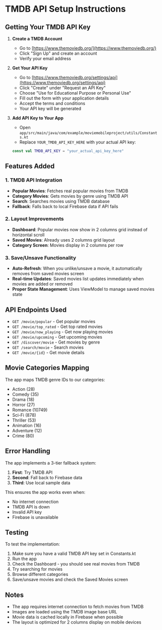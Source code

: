 # TMDB API Setup Instructions

## Getting Your TMDB API Key

1. **Create a TMDB Account**
   - Go to [https://www.themoviedb.org/](https://www.themoviedb.org/)
   - Click "Sign Up" and create an account
   - Verify your email address

2. **Get Your API Key**
   - Go to [https://www.themoviedb.org/settings/api](https://www.themoviedb.org/settings/api)
   - Click "Create" under "Request an API Key"
   - Choose "Use for Educational Purpose or Personal Use"
   - Fill out the form with your application details
   - Accept the terms and conditions
   - Your API key will be generated

3. **Add API Key to Your App**
   - Open `app/src/main/java/com/example/moviemobileproject/utils/Constants.kt`
   - Replace `YOUR_TMDB_API_KEY_HERE` with your actual API key:
   ```kotlin
   const val TMDB_API_KEY = "your_actual_api_key_here"
   ```

## Features Added

### 1. TMDB API Integration
- **Popular Movies**: Fetches real popular movies from TMDB
- **Category Movies**: Gets movies by genre using TMDB API
- **Search**: Searches movies using TMDB database
- **Fallback**: Falls back to local Firebase data if API fails

### 2. Layout Improvements
- **Dashboard**: Popular movies now show in 2 columns grid instead of horizontal scroll
- **Saved Movies**: Already uses 2 columns grid layout
- **Category Screen**: Movies display in 2 columns per row

### 3. Save/Unsave Functionality
- **Auto-Refresh**: When you unlike/unsave a movie, it automatically removes from saved movies screen
- **Real-time Updates**: Saved movies list updates immediately when movies are added or removed
- **Proper State Management**: Uses ViewModel to manage saved movies state

## API Endpoints Used

- `GET /movie/popular` - Get popular movies
- `GET /movie/top_rated` - Get top rated movies
- `GET /movie/now_playing` - Get now playing movies
- `GET /movie/upcoming` - Get upcoming movies
- `GET /discover/movie` - Get movies by genre
- `GET /search/movie` - Search movies
- `GET /movie/{id}` - Get movie details

## Movie Categories Mapping

The app maps TMDB genre IDs to our categories:
- Action (28)
- Comedy (35)
- Drama (18)
- Horror (27)
- Romance (10749)
- Sci-Fi (878)
- Thriller (53)
- Animation (16)
- Adventure (12)
- Crime (80)

## Error Handling

The app implements a 3-tier fallback system:
1. **First**: Try TMDB API
2. **Second**: Fall back to Firebase data
3. **Third**: Use local sample data

This ensures the app works even when:
- No internet connection
- TMDB API is down
- Invalid API key
- Firebase is unavailable

## Testing

To test the implementation:
1. Make sure you have a valid TMDB API key set in Constants.kt
2. Run the app
3. Check the Dashboard - you should see real movies from TMDB
4. Try searching for movies
5. Browse different categories
6. Save/unsave movies and check the Saved Movies screen

## Notes

- The app requires internet connection to fetch movies from TMDB
- Images are loaded using the TMDB image base URL
- Movie data is cached locally in Firebase when possible
- The layout is optimized for 2 columns display on mobile devices
